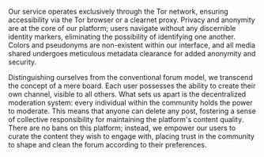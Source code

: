Our service operates exclusively through the Tor network, ensuring accessibility via the Tor browser or a clearnet proxy. Privacy and anonymity are at the core of our platform; users navigate without any discernible identity markers, eliminating the possibility of identifying one another. Colors and pseudonyms are non-existent within our interface, and all media shared undergoes meticulous metadata clearance for added anonymity and security.

Distinguishing ourselves from the conventional forum model, we transcend the concept of a mere board. Each user possesses the ability to create their own channel, visible to all others. What sets us apart is the decentralized moderation system: every individual within the community holds the power to moderate. This means that anyone can delete any post, fostering a sense of collective responsibility for maintaining the platform's content quality. There are no bans on this platform; instead, we empower our users to curate the content they wish to engage with, placing trust in the community to shape and clean the forum according to their preferences.
